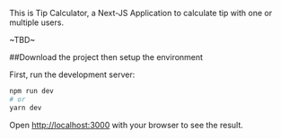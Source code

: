 This is Tip Calculator, a Next-JS Application to calculate tip with one or multiple users. 

~TBD~

##Download the project then setup the environment

First, run the development server:

```bash
npm run dev
# or
yarn dev
```

Open [http://localhost:3000](http://localhost:3000) with your browser to see the result.
